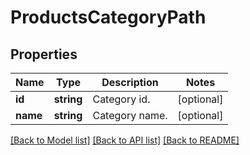 # ProductsCategoryPath

## Properties
Name | Type | Description | Notes
------------ | ------------- | ------------- | -------------
**id** | **string** | Category id. | [optional] 
**name** | **string** | Category name. | [optional] 

[[Back to Model list]](../../README.md#documentation-for-models) [[Back to API list]](../../README.md#documentation-for-api-endpoints) [[Back to README]](../../README.md)

